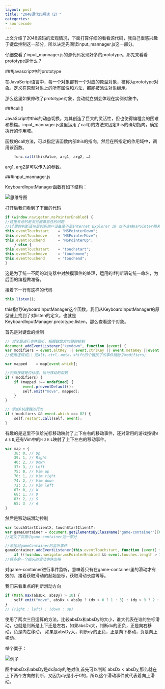 ```yaml
---
layout: post
title: "2048源代码解读（2）"
categories:
- sourcecode
---
```


上文介绍了2048源码的宏观情况，下面打算仔细的看看源代码，我自己很感兴趣于键盘控制这一部分，所以决定先阅读input_mannager.js这一部分。

仔细查看了input_mannager.js的源代码发现好多的prototype。那先来看看prototype是什么？

###javascript中的prototype

在JavaScript语言中，每一个对象都有一个对应的原型对象，被称为prototype对象。定义在原型对象上的所有属性和方法，都能被派生对象继承。

那么这里如果修改了prototype对象，变动就立刻会体现在实例对象中。

###call()

JavaScript中this的动态切换，为其创造了巨大的灵活性，但也使得编程变的困难和模糊。input_mannager.js这里运用了call()的方法来固定this的确切指向，确定执行的作用域。

函数的call方法，可以指定该函数内部this的指向，然后在所指定的作用域中，调用该函数。

```javascript
	func.call(thisValue, arg1, arg2, …)
```
 arg1, arg2是可以传入的参数。

###input_mannager.js

KeyboardInputManager函数有如下结构：

![思维导图](http://7xjufd.dl1.z0.glb.clouddn.com/blog2.1.png)

打开后我们看到了下面的代码

```javascript
if (window.navigator.msPointerEnabled) {
//这里考虑的是浏览器兼容性的问题
//if里的判断语句是判断用户设备是不是Internet Explorer 10 支不支持msPointer相关事件
this.eventTouchstart    = "MSPointerDown";
this.eventTouchmove     = "MSPointerMove";
this.eventTouchend      = "MSPointerUp";
	} else {
this.eventTouchstart    = "touchstart";
this.eventTouchmove     = "touchmove";
this.eventTouchend      = "touchend";
}
```


这是为了统一不同的浏览器中对触摸事件的处理，运用的if判断语句统一命名，为后面的编程做准备。

接着下一行有这样的代码

```javascript
this.listen();
```


this指代KeyboardInputManager这个函数，我们从KeyboardInputManager的原型链上找到了对listen的定义，也就是KeyboardInputManager.prototype.listen，那么查看这个对象。

首先是对键盘的控制

```javascript
// 对全局进行事件监听，把握键盘方向键的控制
document.addEventListener("keydown", function (event) {
var modifiers = event.altKey || event.ctrlKey || event.metaKey ||event.shiftKey;
//使用逻辑或|| 把alt，ctrl，meta，shift四个键按下的事件赋给了modifiers;

var mapped    = map[event.which];

//判断按键是否标准，执行移动的函数
if (!modifiers) {
	if (mapped !== undefined) {
		event.preventDefault();
		self.emit("move", mapped);
	}
}

// 添加R快捷键的行为
if (!modifiers && event.which === 82) {
	self.restart.call(self, event);
}
```


有趣的是这里不仅给光标移动映射了上下左右的移动事件，还对常用的游戏按键`W` `A` `S` `D`,还有Vim中的`H` `J` `K` `L`映射了上下左右的移动事件。


```javascript
var map = {
	38: 0, // Up
	39: 1, // Right
	40: 2, // Down
	37: 3, // Left
	75: 0, // Vim up
	76: 1, // Vim right
	74: 2, // Vim down
	72: 3, // Vim left
	87: 0, // W
	68: 1, // D
	83: 2, // S
	65: 3  // A
}
```


然后是移动端滑动控制

```javascript
var touchStartClientX, touchStartClientY;
var gameContainer = document.getElementsByClassName("game-container")[0];
//定义了页面中game-container这一部分

//添加对gameContainer的监听事件
gameContainer.addEventListener(this.eventTouchstart, function (event) {
	if ((!window.navigator.msPointerEnabled && event.touches.length > 1) ||event.targetTouches > 1)
//将多余一个指头的滑动事件忽略
```



对game-container进行事件监听，意味着只有在game-container里的滑动才有效的，接着获取滑动的起始坐标，获取滑动长度等等。

我们来看重点的判断滑动方向

```javascript
if (Math.max(absDx, absDy) > 10) {
	self.emit("move", absDx > absDy ? (dx > 0 ? 1 : 3) : (dy > 0 ? 2 : 0));
}
// (right : left) : (down : up)
```


使用了两次三目运算的方法，比较absDx和absDy的大小，谁大代表在谁的坐标滑动，也就是判断是上下还是左右，如果absDx大，判断dx的正负，正是向右移动，负是向左移动，
如果是absDy大，判断dy的正负，正是向下移动，负是向上移动。

举个栗子：

![例子](http://7xjufd.dl1.z0.glb.clouddn.com/blog2.2.png)

图中absDx和absDy是dx和dy的绝对值,首先可以判断 absDx < absDy,那么就在上下两个方向做判断，又因为dy是小于0的，所以这个滑动事件就代表着向上滑动。
